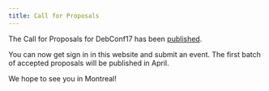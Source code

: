 ```yaml
---
title: Call for Proposals
---
```


The Call for Proposals for DebConf17 has been [published][].

[published]: https://debconf17.debconf.org/cfp

You can now get sign in in this website and submit an event. The first
batch of accepted proposals will be published in April.

We hope to see you in Montreal!